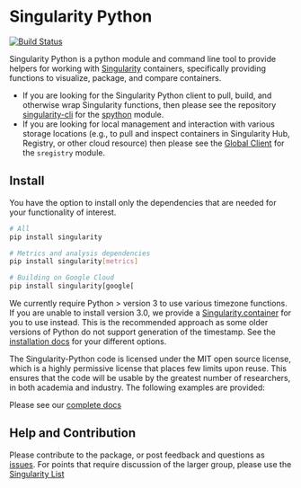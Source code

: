 # Singularity Python

[![Build Status](https://travis-ci.org/singularityware/singularity-python.svg?branch=master)](https://travis-ci.org/singularityware/singularity-python)

Singularity Python is a python module and command line tool to provide helpers for working with <a href="https://singularityware.github.io" target="_blank">Singularity</a> containers, specifically providing functions to visualize, package, and compare containers. 

 - If you are looking for the Singularity Python client to pull, build, and otherwise wrap Singularity functions, then please see the repository [singularity-cli](https://singularityhub.github.io/singularity-cli) for the [spython](https://pypi.org/project/spython/) module.
 - If you are looking for local management and interaction with various storage locations (e.g., to pull and inspect containers in Singularity Hub, Registry, or other cloud resource) then please see the [Global Client](https://singularityhub.github.io/sregistry-cli) for the `sregistry` module.

## Install
You have the option to install only the dependencies that are needed for your functionality of interest.

```bash
# All
pip install singularity

# Metrics and analysis dependencies
pip install singularity[metrics]

# Building on Google Cloud
pip install singularity[google[
```


We currently require Python > version 3 to use various timezone functions. If you are unable to install version 3.0, we provide a [Singularity.container](Singularity.container) for you to use instead. This is the recommended approach as some older versions of Python do not support generation of the timestamp. See the [installation docs](https://github.com/singularityware/singularity-python/wiki/Installation) for your different options.

The Singularity-Python code is licensed under the MIT open source license, which is a highly permissive license that places few limits upon reuse. This ensures that the code will be usable by the greatest number of researchers, in both academia and industry. The following examples are provided:

Please see our [complete docs](https://github.com/singularityware/singularity-python/wiki)

## Help and Contribution
Please contribute to the package, or post feedback and questions as <a href="https://github.com/singularityware/singularity-python" target="_blank">issues</a>. For points that require discussion of the larger group, please use the <a href="https://groups.google.com/a/lbl.gov/forum/#!forum/singularity" target="_blank">Singularity List</a>
